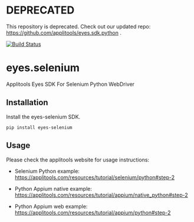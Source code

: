 # DEPRECATED 
This repository is deprecated. Check out our updated repo: https://github.com/applitools/eyes.sdk.python .

[![Build Status](https://travis-ci.org/applitools/eyes.selenium.python.svg?branch=master)](https://travis-ci.org/applitools/eyes.selenium.python)

eyes.selenium
=============

Applitools Eyes SDK For Selenium Python WebDriver

## Installation

Install the eyes-selenium SDK.
    
    pip install eyes-selenium
    
## Usage

Please check the applitools website for usage instructions:

- Selenium Python example: https://applitools.com/resources/tutorial/selenium/python#step-2

- Python Appium native example: https://applitools.com/resources/tutorial/appium/native_python#step-2

- Python Appium web example: https://applitools.com/resources/tutorial/appium/python#step-2
